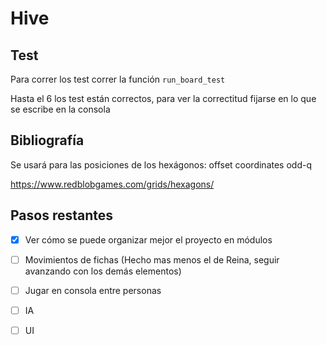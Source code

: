 # Hive

## Test

Para correr los test correr la función `run_board_test`

Hasta el 6 los test están correctos, para ver la correctitud fijarse en lo que se escribe en la consola

## Bibliografía

Se usará para las posiciones de los hexágonos: offset coordinates odd-q

https://www.redblobgames.com/grids/hexagons/

## Pasos restantes

- [x] Ver cómo se puede organizar mejor el proyecto en módulos
- [ ] Movimientos de fichas (Hecho mas menos el de Reina, seguir avanzando con los demás elementos)
- [ ] Jugar en consola entre personas
- [ ] IA
- [ ] UI

